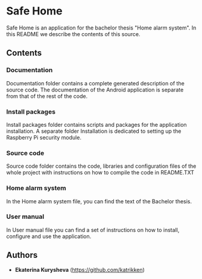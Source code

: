 # Safe Home

Safe Home is an application for the bachelor thesis "Home alarm system". In this README we describe the contents of this source.

## Contents

### Documentation

Documentation folder contains a complete generated description of the source code. The documentation of the Android application is separate from that of the rest of the code. 

### Install packages

Install packages folder contains scripts and packages for the application installation. A separate folder Installation is dedicated to setting up the Raspberry Pi security module.

### Source code

Source code folder contains the code, libraries and configuration files of the whole project with instructions on how to compile the code in README.TXT

### Home alarm system

In the Home alarm system file, you can find the text of the Bachelor thesis.

### User manual

In User manual file you can find a set of instructions on how to install, configure and use the application.

## Authors

* **Ekaterina Kurysheva** (https://github.com/katrikken)
